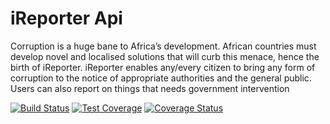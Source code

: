 # iReporter Api

Corruption is a huge bane to Africa’s development. African countries must develop novel and
localised solutions that will curb this menace, hence the birth of iReporter. iReporter enables
any/every citizen to bring any form of corruption to the notice of appropriate authorities and the general public. Users can also report on things that needs government intervention

[![Build Status](https://travis-ci.com/kalsmic/iReporterApi.svg?branch=master)](https://travis-ci.com/kalsmic/iReporterApi) [![Test Coverage](https://api.codeclimate.com/v1/badges/2b2df2ba4fc8d8138ab4/test_coverage)](https://codeclimate.com/github/kalsmic/iReporterApi/test_coverage)
[![Coverage Status](https://coveralls.io/repos/github/kalsmic/iReporterApi/badge.svg?branch=master)](https://coveralls.io/github/kalsmic/iReporterApi?branch=master)